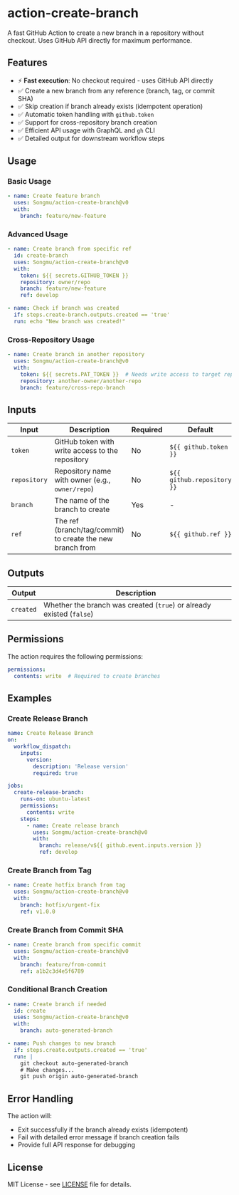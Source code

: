 # action-create-branch

A fast GitHub Action to create a new branch in a repository without checkout. Uses GitHub API directly for maximum performance.

## Features

- ⚡ **Fast execution**: No checkout required - uses GitHub API directly
- ✅ Create a new branch from any reference (branch, tag, or commit SHA)
- ✅ Skip creation if branch already exists (idempotent operation)
- ✅ Automatic token handling with `github.token`
- ✅ Support for cross-repository branch creation
- ✅ Efficient API usage with GraphQL and `gh` CLI
- ✅ Detailed output for downstream workflow steps

## Usage

### Basic Usage

```yaml
- name: Create feature branch
  uses: Songmu/action-create-branch@v0
  with:
    branch: feature/new-feature
```

### Advanced Usage

```yaml
- name: Create branch from specific ref
  id: create-branch
  uses: Songmu/action-create-branch@v0
  with:
    token: ${{ secrets.GITHUB_TOKEN }}
    repository: owner/repo
    branch: feature/new-feature
    ref: develop

- name: Check if branch was created
  if: steps.create-branch.outputs.created == 'true'
  run: echo "New branch was created!"
```

### Cross-Repository Usage

```yaml
- name: Create branch in another repository
  uses: Songmu/action-create-branch@v0
  with:
    token: ${{ secrets.PAT_TOKEN }}  # Needs write access to target repo
    repository: another-owner/another-repo
    branch: feature/cross-repo-branch
```

## Inputs

| Input | Description | Required | Default |
|-------|-------------|----------|---------|
| `token` | GitHub token with write access to the repository | No | `${{ github.token }}` |
| `repository` | Repository name with owner (e.g., `owner/repo`) | No | `${{ github.repository }}` |
| `branch` | The name of the branch to create | Yes | - |
| `ref` | The ref (branch/tag/commit) to create the new branch from | No | `${{ github.ref }}` |

## Outputs

| Output | Description |
|--------|-------------|
| `created` | Whether the branch was created (`true`) or already existed (`false`) |

## Permissions

The action requires the following permissions:

```yaml
permissions:
  contents: write  # Required to create branches
```

## Examples

### Create Release Branch

```yaml
name: Create Release Branch
on:
  workflow_dispatch:
    inputs:
      version:
        description: 'Release version'
        required: true

jobs:
  create-release-branch:
    runs-on: ubuntu-latest
    permissions:
      contents: write
    steps:
      - name: Create release branch
        uses: Songmu/action-create-branch@v0
        with:
          branch: release/v${{ github.event.inputs.version }}
          ref: develop
```

### Create Branch from Tag

```yaml
- name: Create hotfix branch from tag
  uses: Songmu/action-create-branch@v0
  with:
    branch: hotfix/urgent-fix
    ref: v1.0.0
```

### Create Branch from Commit SHA

```yaml
- name: Create branch from specific commit
  uses: Songmu/action-create-branch@v0
  with:
    branch: feature/from-commit
    ref: a1b2c3d4e5f6789
```

### Conditional Branch Creation

```yaml
- name: Create branch if needed
  id: create
  uses: Songmu/action-create-branch@v0
  with:
    branch: auto-generated-branch

- name: Push changes to new branch
  if: steps.create.outputs.created == 'true'
  run: |
    git checkout auto-generated-branch
    # Make changes...
    git push origin auto-generated-branch
```

## Error Handling

The action will:
- Exit successfully if the branch already exists (idempotent)
- Fail with detailed error message if branch creation fails
- Provide full API response for debugging

## License

MIT License - see [LICENSE](LICENSE) file for details.
